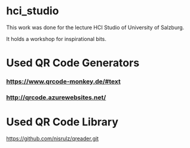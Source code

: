 # hci_studio

This work was done for the lecture HCI Studio of University of Salzburg.

It holds a workshop for inspirational bits.

# Used QR Code Generators

### https://www.qrcode-monkey.de/#text

### http://qrcode.azurewebsites.net/


# Used QR Code Library 
https://github.com/nisrulz/qreader.git